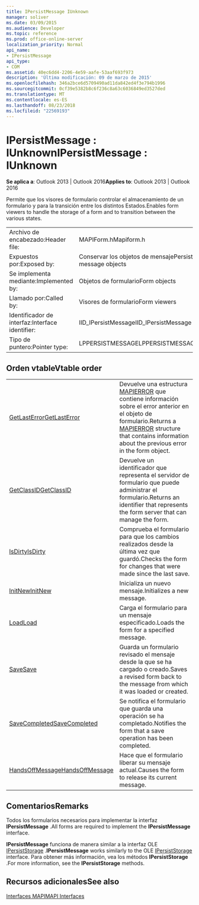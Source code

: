 ```yaml
---
title: IPersistMessage IUnknown
manager: soliver
ms.date: 03/09/2015
ms.audience: Developer
ms.topic: reference
ms.prod: office-online-server
localization_priority: Normal
api_name:
- IPersistMessage
api_type:
- COM
ms.assetid: 40ec6dd4-2206-4e59-aafe-53aaf693f973
description: 'Última modificación: 09 de marzo de 2015'
ms.openlocfilehash: 346a2bce6d5709490ad11da842ed4f3e794b1996
ms.sourcegitcommit: 0cf39e5382b8c6f236c8a63c6036849ed3527ded
ms.translationtype: MT
ms.contentlocale: es-ES
ms.lasthandoff: 08/23/2018
ms.locfileid: "22569193"
---
```

# <a name="ipersistmessage--iunknown"></a><span data-ttu-id="a7396-103">IPersistMessage : IUnknown</span><span class="sxs-lookup"><span data-stu-id="a7396-103">IPersistMessage : IUnknown</span></span>

  
  
<span data-ttu-id="a7396-104">**Se aplica a**: Outlook 2013 | Outlook 2016</span><span class="sxs-lookup"><span data-stu-id="a7396-104">**Applies to**: Outlook 2013 | Outlook 2016</span></span> 
  
<span data-ttu-id="a7396-105">Permite que los visores de formulario controlar el almacenamiento de un formulario y para la transición entre los distintos Estados.</span><span class="sxs-lookup"><span data-stu-id="a7396-105">Enables form viewers to handle the storage of a form and to transition between the various states.</span></span>
  
|||
|:-----|:-----|
|<span data-ttu-id="a7396-106">Archivo de encabezado:</span><span class="sxs-lookup"><span data-stu-id="a7396-106">Header file:</span></span>  <br/> |<span data-ttu-id="a7396-107">MAPIForm.h</span><span class="sxs-lookup"><span data-stu-id="a7396-107">Mapiform.h</span></span>  <br/> |
|<span data-ttu-id="a7396-108">Expuestos por:</span><span class="sxs-lookup"><span data-stu-id="a7396-108">Exposed by:</span></span>  <br/> |<span data-ttu-id="a7396-109">Conservar los objetos de mensaje</span><span class="sxs-lookup"><span data-stu-id="a7396-109">Persist message objects</span></span>  <br/> |
|<span data-ttu-id="a7396-110">Se implementa mediante:</span><span class="sxs-lookup"><span data-stu-id="a7396-110">Implemented by:</span></span>  <br/> |<span data-ttu-id="a7396-111">Objetos de formulario</span><span class="sxs-lookup"><span data-stu-id="a7396-111">Form objects</span></span>  <br/> |
|<span data-ttu-id="a7396-112">Llamado por:</span><span class="sxs-lookup"><span data-stu-id="a7396-112">Called by:</span></span>  <br/> |<span data-ttu-id="a7396-113">Visores de formulario</span><span class="sxs-lookup"><span data-stu-id="a7396-113">Form viewers</span></span>  <br/> |
|<span data-ttu-id="a7396-114">Identificador de interfaz:</span><span class="sxs-lookup"><span data-stu-id="a7396-114">Interface identifier:</span></span>  <br/> |<span data-ttu-id="a7396-115">IID_IPersistMessage</span><span class="sxs-lookup"><span data-stu-id="a7396-115">IID_IPersistMessage</span></span>  <br/> |
|<span data-ttu-id="a7396-116">Tipo de puntero:</span><span class="sxs-lookup"><span data-stu-id="a7396-116">Pointer type:</span></span>  <br/> |<span data-ttu-id="a7396-117">LPPERSISTMESSAGE</span><span class="sxs-lookup"><span data-stu-id="a7396-117">LPPERSISTMESSAGE</span></span>  <br/> |
   
## <a name="vtable-order"></a><span data-ttu-id="a7396-118">Orden vtable</span><span class="sxs-lookup"><span data-stu-id="a7396-118">Vtable order</span></span>

|||
|:-----|:-----|
|[<span data-ttu-id="a7396-119">GetLastError</span><span class="sxs-lookup"><span data-stu-id="a7396-119">GetLastError</span></span>](ipersistmessage-getlasterror.md) <br/> |<span data-ttu-id="a7396-120">Devuelve una estructura [MAPIERROR](mapierror.md) que contiene información sobre el error anterior en el objeto de formulario.</span><span class="sxs-lookup"><span data-stu-id="a7396-120">Returns a [MAPIERROR](mapierror.md) structure that contains information about the previous error in the form object.</span></span>  <br/> |
|[<span data-ttu-id="a7396-121">GetClassID</span><span class="sxs-lookup"><span data-stu-id="a7396-121">GetClassID</span></span>](ipersistmessage-getclassid.md) <br/> |<span data-ttu-id="a7396-122">Devuelve un identificador que representa el servidor de formulario que puede administrar el formulario.</span><span class="sxs-lookup"><span data-stu-id="a7396-122">Returns an identifier that represents the form server that can manage the form.</span></span>  <br/> |
|[<span data-ttu-id="a7396-123">IsDirty</span><span class="sxs-lookup"><span data-stu-id="a7396-123">IsDirty</span></span>](ipersistmessage-isdirty.md) <br/> |<span data-ttu-id="a7396-124">Comprueba el formulario para que los cambios realizados desde la última vez que guardó.</span><span class="sxs-lookup"><span data-stu-id="a7396-124">Checks the form for changes that were made since the last save.</span></span>  <br/> |
|[<span data-ttu-id="a7396-125">InitNew</span><span class="sxs-lookup"><span data-stu-id="a7396-125">InitNew</span></span>](ipersistmessage-initnew.md) <br/> |<span data-ttu-id="a7396-126">Inicializa un nuevo mensaje.</span><span class="sxs-lookup"><span data-stu-id="a7396-126">Initializes a new message.</span></span>  <br/> |
|[<span data-ttu-id="a7396-127">Load</span><span class="sxs-lookup"><span data-stu-id="a7396-127">Load</span></span>](ipersistmessage-load.md) <br/> |<span data-ttu-id="a7396-128">Carga el formulario para un mensaje especificado.</span><span class="sxs-lookup"><span data-stu-id="a7396-128">Loads the form for a specified message.</span></span>  <br/> |
|[<span data-ttu-id="a7396-129">Save</span><span class="sxs-lookup"><span data-stu-id="a7396-129">Save</span></span>](ipersistmessage-save.md) <br/> |<span data-ttu-id="a7396-130">Guarda un formulario revisado el mensaje desde la que se ha cargado o creado.</span><span class="sxs-lookup"><span data-stu-id="a7396-130">Saves a revised form back to the message from which it was loaded or created.</span></span>  <br/> |
|[<span data-ttu-id="a7396-131">SaveCompleted</span><span class="sxs-lookup"><span data-stu-id="a7396-131">SaveCompleted</span></span>](ipersistmessage-savecompleted.md) <br/> |<span data-ttu-id="a7396-132">Se notifica el formulario que guarda una operación se ha completado.</span><span class="sxs-lookup"><span data-stu-id="a7396-132">Notifies the form that a save operation has been completed.</span></span>  <br/> |
|[<span data-ttu-id="a7396-133">HandsOffMessage</span><span class="sxs-lookup"><span data-stu-id="a7396-133">HandsOffMessage</span></span>](ipersistmessage-handsoffmessage.md) <br/> |<span data-ttu-id="a7396-134">Hace que el formulario liberar su mensaje actual.</span><span class="sxs-lookup"><span data-stu-id="a7396-134">Causes the form to release its current message.</span></span>  <br/> |
   
## <a name="remarks"></a><span data-ttu-id="a7396-135">Comentarios</span><span class="sxs-lookup"><span data-stu-id="a7396-135">Remarks</span></span>

<span data-ttu-id="a7396-136">Todos los formularios necesarios para implementar la interfaz **IPersistMessage** .</span><span class="sxs-lookup"><span data-stu-id="a7396-136">All forms are required to implement the **IPersistMessage** interface.</span></span> 
  
 <span data-ttu-id="a7396-137">**IPersistMessage** funciona de manera similar a la interfaz OLE [IPersistStorage](http://msdn.microsoft.com/library/1c1a20fc-c101-4cbc-a7a6-30613aa387d7%28Office.15%29.aspx) .</span><span class="sxs-lookup"><span data-stu-id="a7396-137">**IPersistMessage** works similarly to the OLE [IPersistStorage](http://msdn.microsoft.com/library/1c1a20fc-c101-4cbc-a7a6-30613aa387d7%28Office.15%29.aspx) interface.</span></span> <span data-ttu-id="a7396-138">Para obtener más información, vea los métodos **IPersistStorage** .</span><span class="sxs-lookup"><span data-stu-id="a7396-138">For more information, see the **IPersistStorage** methods.</span></span> 
  
## <a name="see-also"></a><span data-ttu-id="a7396-139">Recursos adicionales</span><span class="sxs-lookup"><span data-stu-id="a7396-139">See also</span></span>



[<span data-ttu-id="a7396-140">Interfaces MAPI</span><span class="sxs-lookup"><span data-stu-id="a7396-140">MAPI Interfaces</span></span>](mapi-interfaces.md)

